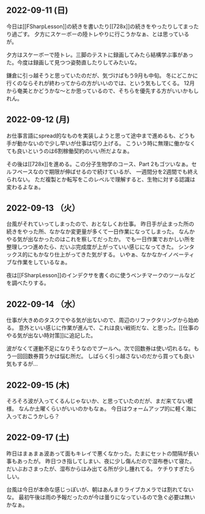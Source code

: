 ## 2022-09-11 (日)

今日は[[FSharpLesson]]の続きを書いたり[[728x]]の続きをやったりしてまったり過ごす。
夕方にスケーボーの陸トレやりに行こうかなぁ、とは思っているが。

夕方はスケーボーで陸トレ。三脚のテストに録画してみたら結構学ぶ事があった。今度は録画して見つつ姿勢直したりしてみたいな。

鎌倉に引っ越そうと思っていたのだが、気づけばもう9月も中旬。
冬にどこかに行くのならそれが終わってからの方がいいのでは、という気もしてくる。
12月から奄美とかどうかな〜とか思っているので、そちらを優先する方がいいかもしれん。

## 2022-09-12 (月)

お仕事言語にspread的なものを実装しようと思って途中まで進めるも、どうも手が動かないので少し早いが仕事は切り上げる。
こういう時に無理に働かなくても良いというのは6割稼働契約のいい所だよなぁ。

その後は[[728x]]を進める。この分子生物学のコース、Part 2もゴツいなぁ。セルフペースなので期限が伸ばせるので続けているが、
一週間分を2週間でも終えられない。
ただ複製とか転写をこのレベルで理解すると、生物に対する認識は変わるよなぁ。

## 2022-09-13 （火）

台風がそれていってしまったので、おとなしくお仕事。
昨日手が止まった所の続きをやった所、なかなか変更量が多くて一日作業になってしまった。
なんかやる気が出なかったのはこれを察してだったか。
でも一日作業でおかしい所を整理しつつ進めたら、だいぶ完成度が上がっていい感じになってきた。
シンタックス的にもかなり仕上がってきた気がする。
いやぁ、なかなかイノベーティブな作業をしているなぁ。

夜は[[FSharpLesson]]のインデクサを書くのに使うベンチマークのツールなどを調べたりする。

## 2022-09-14 （水）

仕事が大きめのタスクでやる気が出ないので、周辺のリファクタリングから始める。
意外といい感じに作業が進んで、これは良い戦術だな、と思った。[[仕事のやる気が出ない時対策]]に追記した。

波がなくて運動不足になりそうなのでプールへ。次で回数券は使い切れるな。もう一回回数券買うかは悩む所だ。
しばらく引っ越さないのだから買っても良い気もするが…

## 2022-09-15 (木)

そろそろ波が入ってくるんじゃないか、と思っていたのだが、まだ来てない模様。
なんか土曜くらいがいいのかもなぁ。
今日はウォームアップ的に軽く海に入っておこうかしら？

## 2022-09-17 (土)

昨日はまぁまぁ波あって面もキレイで悪くなかった。たまにセットの間隔が長い事もあったが。
昨日つき指してしまい、夜に少し傷んだので湿布巻いて寝た。だいぶおさまったが、湿布からはみ出てる所が少し腫れてる。
ケチりすぎたらしい。

台風は今日が本命な感じっぽいが、朝はあんまりライブカメラでは割れてないな。
最初午後は雨の予報だったのが今は曇りになっているので急ぐ必要は無いかなぁ。